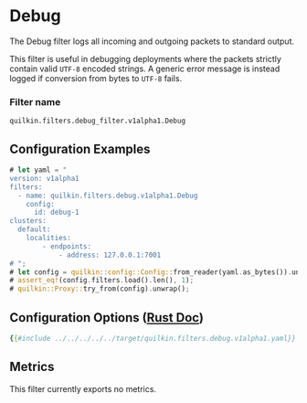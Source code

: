 # Debug

The Debug filter logs all incoming and outgoing packets to standard output.

This filter is useful in debugging deployments where the packets strictly contain valid `UTF-8` encoded strings. A generic error message is instead logged if conversion from bytes to `UTF-8` fails.

### Filter name
```text
quilkin.filters.debug_filter.v1alpha1.Debug
```

## Configuration Examples
```rust
# let yaml = "
version: v1alpha1
filters:
  - name: quilkin.filters.debug.v1alpha1.Debug
    config:
      id: debug-1
clusters:
  default:
    localities:
        - endpoints:
            - address: 127.0.0.1:7001
# ";
# let config = quilkin::config::Config::from_reader(yaml.as_bytes()).unwrap();
# assert_eq!(config.filters.load().len(), 1);
# quilkin::Proxy::try_from(config).unwrap();
```

## Configuration Options ([Rust Doc](../../../../api/quilkin/filters/debug/struct.Config.html))

```yaml
{{#include ../../../../../target/quilkin.filters.debug.v1alpha1.yaml}}
```


## Metrics

This filter currently exports no metrics.
